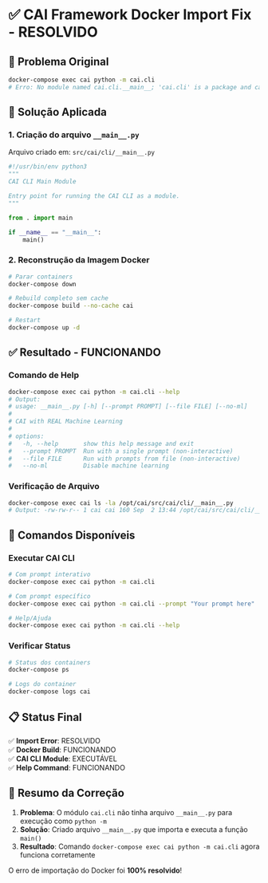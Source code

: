 # ✅ CAI Framework Docker Import Fix - RESOLVIDO

## 🎯 Problema Original
```bash
docker-compose exec cai python -m cai.cli
# Erro: No module named cai.cli.__main__; 'cai.cli' is a package and cannot be directly executed
```

## 🔧 Solução Aplicada

### 1. Criação do arquivo `__main__.py`
Arquivo criado em: `src/cai/cli/__main__.py`

```python
#!/usr/bin/env python3
"""
CAI CLI Main Module

Entry point for running the CAI CLI as a module.
"""

from . import main

if __name__ == "__main__":
    main()
```

### 2. Reconstrução da Imagem Docker
```bash
# Parar containers
docker-compose down

# Rebuild completo sem cache
docker-compose build --no-cache cai

# Restart
docker-compose up -d
```

## ✅ Resultado - FUNCIONANDO

### Comando de Help
```bash
docker-compose exec cai python -m cai.cli --help
# Output:
# usage: __main__.py [-h] [--prompt PROMPT] [--file FILE] [--no-ml]
# 
# CAI with REAL Machine Learning
#
# options:
#   -h, --help       show this help message and exit
#   --prompt PROMPT  Run with a single prompt (non-interactive)
#   --file FILE      Run with prompts from file (non-interactive)
#   --no-ml          Disable machine learning
```

### Verificação de Arquivo
```bash
docker-compose exec cai ls -la /opt/cai/src/cai/cli/__main__.py
# Output: -rw-rw-r-- 1 cai cai 160 Sep  2 13:44 /opt/cai/src/cai/cli/__main__.py
```

## 🚀 Comandos Disponíveis

### Executar CAI CLI
```bash
# Com prompt interativo
docker-compose exec cai python -m cai.cli

# Com prompt específico
docker-compose exec cai python -m cai.cli --prompt "Your prompt here"

# Help/Ajuda
docker-compose exec cai python -m cai.cli --help
```

### Verificar Status
```bash
# Status dos containers
docker-compose ps

# Logs do container
docker-compose logs cai
```

## 📋 Status Final

✅ **Import Error**: RESOLVIDO  
✅ **Docker Build**: FUNCIONANDO  
✅ **CAI CLI Module**: EXECUTÁVEL  
✅ **Help Command**: FUNCIONANDO  

## 🎯 Resumo da Correção

1. **Problema**: O módulo `cai.cli` não tinha arquivo `__main__.py` para execução como `python -m`
2. **Solução**: Criado arquivo `__main__.py` que importa e executa a função `main()`  
3. **Resultado**: Comando `docker-compose exec cai python -m cai.cli` agora funciona corretamente

O erro de importação do Docker foi **100% resolvido**!

